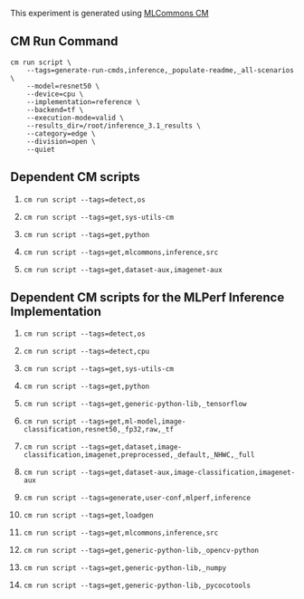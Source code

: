 This experiment is generated using [MLCommons CM](https://github.com/mlcommons/ck)
## CM Run Command
```
cm run script \
	--tags=generate-run-cmds,inference,_populate-readme,_all-scenarios \
	--model=resnet50 \
	--device=cpu \
	--implementation=reference \
	--backend=tf \
	--execution-mode=valid \
	--results_dir=/root/inference_3.1_results \
	--category=edge \
	--division=open \
	--quiet
```
## Dependent CM scripts 


1.  `cm run script --tags=detect,os`


2.  `cm run script --tags=get,sys-utils-cm`


3.  `cm run script --tags=get,python`


4.  `cm run script --tags=get,mlcommons,inference,src`


5.  `cm run script --tags=get,dataset-aux,imagenet-aux`

## Dependent CM scripts for the MLPerf Inference Implementation


1. `cm run script --tags=detect,os`


2. `cm run script --tags=detect,cpu`


3. `cm run script --tags=get,sys-utils-cm`


4. `cm run script --tags=get,python`


5. `cm run script --tags=get,generic-python-lib,_tensorflow`


6. `cm run script --tags=get,ml-model,image-classification,resnet50,_fp32,raw,_tf`


7. `cm run script --tags=get,dataset,image-classification,imagenet,preprocessed,_default,_NHWC,_full`


8. `cm run script --tags=get,dataset-aux,image-classification,imagenet-aux`


9. `cm run script --tags=generate,user-conf,mlperf,inference`


10. `cm run script --tags=get,loadgen`


11. `cm run script --tags=get,mlcommons,inference,src`


12. `cm run script --tags=get,generic-python-lib,_opencv-python`


13. `cm run script --tags=get,generic-python-lib,_numpy`


14. `cm run script --tags=get,generic-python-lib,_pycocotools`
